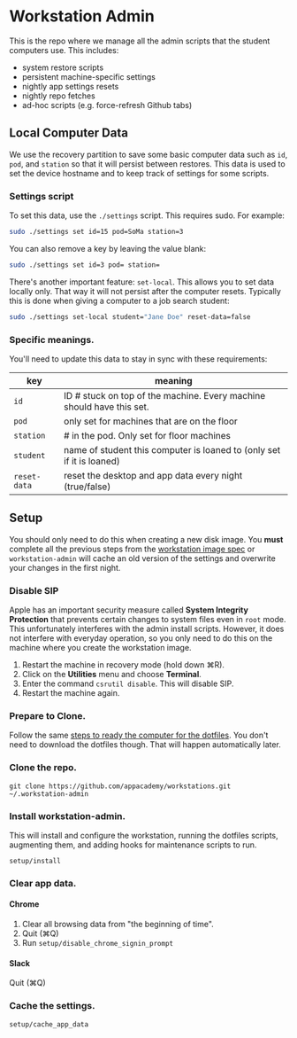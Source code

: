 # Workstation Admin

This is the repo where we manage all the admin scripts that the student
computers use. This includes:

* system restore scripts
* persistent machine-specific settings
* nightly app settings resets
* nightly repo fetches
* ad-hoc scripts (e.g. force-refresh Github tabs)

## Local Computer Data

We use the recovery partition to save some basic computer data such as
`id`, `pod`, and `station` so that it will persist between restores.
This data is used to set the device hostname and to keep track of
settings for some scripts.

### Settings script

To set this data, use the `./settings` script. This requires sudo. For
example:

```sh
sudo ./settings set id=15 pod=SoMa station=3
```

You can also remove a key by leaving the value blank:

```sh
sudo ./settings set id=3 pod= station=
```

There's another important feature: `set-local`. This allows you to set
data locally only. That way it will not persist after the computer
resets. Typically this is done when giving a computer to a job search
student:

```sh
sudo ./settings set-local student="Jane Doe" reset-data=false
```

### Specific meanings.

You'll need to update this data to stay in sync with these requirements:

|     key      |     meaning    |
| ------------ | -------------- |
| `id`         | ID # stuck on top of the machine. Every machine should have this set. |
| `pod`        | only set for machines that are on the floor |
| `station`    | # in the pod. Only set for floor machines |
| `student`    | name of student this computer is loaned to (only set if it is loaned) |
| `reset-data` | reset the desktop and app data every night (true/false) |

## Setup

You should only need to do this when creating a new disk image. You
**must** complete all the previous steps from the [workstation image
spec][workstation-image-spec] or `workstation-admin` will cache an old
version of the settings and overwrite your changes in the first night.

### Disable SIP

Apple has an important security measure called **System Integrity
Protection** that prevents certain changes to system files even in
`root` mode. This unfortunately interferes with the admin install
scripts. However, it does not interfere with everyday operation, so you
only need to do this on the machine where you create the workstation
image.

1. Restart the machine in recovery mode (hold down ⌘R).
2. Click on the **Utilities** menu and choose **Terminal**.
3. Enter the command `csrutil disable`. This will disable SIP.
4. Restart the machine again.

### Prepare to Clone.

Follow the same [steps to ready the computer for the
dotfiles][dotfiles-prep]. You don't need to download the dotfiles
though. That will happen automatically later.

### Clone the repo.

```
git clone https://github.com/appacademy/workstations.git ~/.workstation-admin
```

### Install workstation-admin.

This will install and configure the workstation, running the dotfiles
scripts, augmenting them, and adding hooks for maintenance scripts to
run.

```
setup/install
```

### Clear app data.

#### Chrome

1. Clear all browsing data from "the beginning of time".
2. Quit (⌘Q)
3. Run `setup/disable_chrome_signin_prompt`

#### Slack

Quit (⌘Q)

### Cache the settings.

```
setup/cache_app_data
```

[dotfiles-prep]: https://github.com/appacademy/dotfiles/blob/master/README.md#preparing-your-machine-for-dotfiles
[workstation-image-spec]: https://github.com/appacademy/instructors/blob/master/pre-cycle/workstation-image-spec.md
